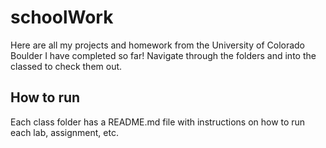 # schoolWork
Here are all my projects and homework from the University of Colorado Boulder I have completed so far! Navigate through the folders and into the classed to check them out.

## How to run
Each class folder has a README.md file with instructions on how to run each lab, assignment, etc.
